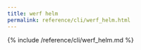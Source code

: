 ```yaml
---
title: werf helm
permalink: reference/cli/werf_helm.html
---
```


{% include /reference/cli/werf_helm.md %}

